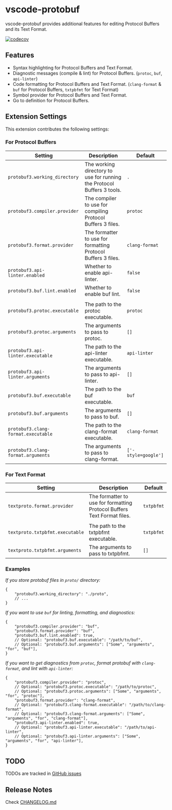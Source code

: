 # vscode-protobuf

vscode-protobuf provides additional features for editing Protocol Buffers and its Text Format.

[![codecov](https://codecov.io/gh/jeongukjae/vscode-protobuf/branch/main/graph/badge.svg?token=cfa725IQ9j)](https://codecov.io/gh/jeongukjae/vscode-protobuf)

## Features

* Syntax highlighting for Protocol Buffers and Text Format.
* Diagnostic messages (compile & lint) for Protocol Buffers. (`protoc`, `buf`, `api-linter`)
* Code formatting for Protocol Buffers and Text Format. (`clang-format` & `buf` for Protocol Buffers, `txtpbfmt` for Text Format)
* Symbol provider for Protocol Buffers and Text Format.
* Go to definition for Protocol Buffers.

<!-- Describe specific features of your extension including screenshots of your extension in action. Image paths are relative to this README file.

For example if there is an image subfolder under your extension project workspace:

\!\[feature X\]\(images/feature-x.png\)

> Tip: Many popular extensions utilize animations. This is an excellent way to show off your extension! We recommend short, focused animations that are easy to follow. -->

## Extension Settings

This extension contributes the following settings:

### For Protocol Buffers

| Setting | Description | Default |
| --- | --- | --- |
| `protobuf3.working_directory` | The working directory to use for running the Protocol Buffers 3 tools. | `.` |
| `protobuf3.compiler.provider` | The compiler to use for compiling Protocol Buffers 3 files. | `protoc` |
| `protobuf3.format.provider` | The formatter to use for formatting Protocol Buffers 3 files. |`clang-format` |
| `protobuf3.api-linter.enabled` | Whether to enable api-linter. | `false` |
| `protobuf3.buf.lint.enabled` | Whether to enable buf lint. | `false` |
||||
| `protobuf3.protoc.executable` | The path to the protoc executable. | `protoc` |
| `protobuf3.protoc.arguments` | The arguments to pass to protoc. | `[]` |
| `protobuf3.api-linter.executable` | The path to the api-linter executable. | `api-linter` |
| `protobuf3.api-linter.arguments` | The arguments to pass to api-linter. | `[]` |
| `protobuf3.buf.executable` | The path to the buf executable. | `buf` |
| `protobuf3.buf.arguments` | The arguments to pass to buf. | `[]` |
| `protobuf3.clang-format.executable` | The path to the clang-format executable. | `clang-format` |
| `protobuf3.clang-format.arguments` | The arguments to pass to clang-format. | `['-style=google']` |

### For Text Format

| Setting | Description | Default |
| --- | --- | --- |
| `textproto.format.provider` | The formatter to use for formatting Protocol Buffers Text Format files. | `txtpbfmt` |
||||
| `textproto.txtpbfmt.executable` | The path to the txtpbfmt executable. | `txtpbfmt` |
| `textproto.txtpbfmt.arguments` | The arguments to pass to txtpbfmt. | `[]` |

### Examples

*If you store protobuf files in `proto/` directory:*

```jsonc
{
    "protobuf3.working_directory": "./proto",
    // ...
}
```

*If you want to use `buf` for linting, formatting, and diagnostics:*

```jsonc
{
    "protobuf3.compiler.provider": "buf",
    "protobuf3.format.provider": "buf",
    "protobuf3.buf.lint.enabled": true,
    // Optional: "protobuf3.buf.executable": "/path/to/buf",
    // Optional: "protobuf3.buf.arguments": ["Some", "arguments", "for", "buf"],
}
```

*If you want to get diagnostics from `protoc`, format protobuf with `clang-format`, and lint with `api-linter`:*

```jsonc
{
    "protobuf3.compiler.provider": "protoc",
    // Optional: "protobuf3.protoc.executable": "/path/to/protoc",
    // Optional: "protobuf3.protoc.arguments": ["Some", "arguments", "for", "protoc"],
    "protobuf3.format.provider": "clang-format",
    // Optional: "protobuf3.clang-format.executable": "/path/to/clang-format",
    // Optional: "protobuf3.clang-format.arguments": ["Some", "arguments", "for", "clang-format"],
    "protobuf3.api-linter.enabled": true,
    // Optional: "protobuf3.api-linter.executable": "/path/to/api-linter",
    // Optional: "protobuf3.api-linter.arguments": ["Some", "arguments", "for", "api-linter"],
}
```

## TODO

TODOs are tracked in [GitHub issues](https://github.com/jeongukjae/vscode-protobuf/issues)

## Release Notes

Check [CHANGELOG.md](./CHANGELOG.md)
